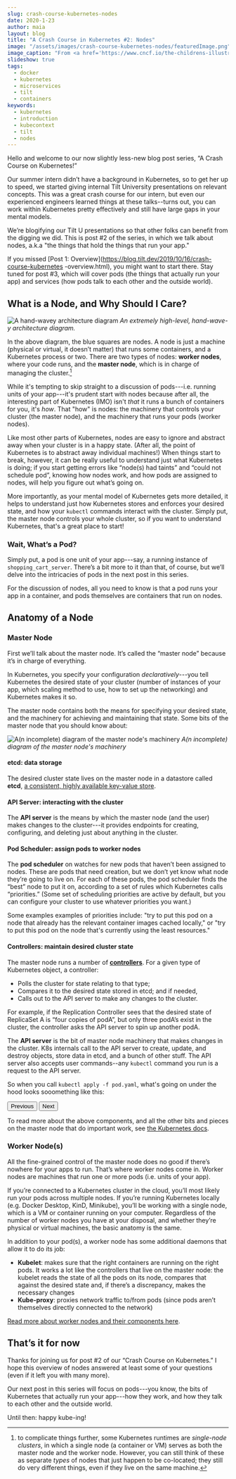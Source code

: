 ```yaml
---
slug: crash-course-kubernetes-nodes
date: 2020-1-23
author: maia
layout: blog
title: "A Crash Course in Kubernetes #2: Nodes"
image: "/assets/images/crash-course-kubernetes-nodes/featuredImage.png"
image_caption: "From <a href='https://www.cncf.io/the-childrens-illustrated-guide-to-kubernetes/'>\"The Illustrated Children's Guide to Kubernetes\"</a>, licensed under Creative Commons Attribution (CC-BY-4.0)"
slideshow: true
tags:
  - docker
  - kubernetes
  - microservices
  - tilt
  - containers
keywords:
  - kubernetes
  - introduction
  - kubecontext
  - tilt
  - nodes
---
```

<script src="/assets/js/slideshow.js"></script>

Hello and welcome to our now slightly less-new blog post series, “A Crash Course on Kubernetes!” 

Our summer intern didn’t have a background in Kubernetes, so to get her up to speed, we started
giving internal Tilt University presentations on relevant concepts. This was a great crash
course for our intern, but even our experienced engineers learned things at these talks--turns
out, you can work within Kubernetes pretty effectively and still have large gaps in your
mental models.

We’re blogifying our Tilt U presentations so that other folks can benefit from the digging we did.
This is post #2 of the series, in which we talk about nodes, a.k.a "the things that hold the things
that run your app."

If you missed [Post 1: Overview](https://blog.tilt.dev/2019/10/16/crash-course-kubernetes
-overview.html), you might want to start there. Stay tuned for post #3, which will cover pods
(the things that actually run your app) and services (how pods talk to each other and the
outside world).

## What is a Node, and Why Should I Care?

![A hand-wavey architecture diagram](/assets/images/crash-course-kubernetes-nodes/k8s-arch.png)
*An extremely high-level, hand-wave-y architecture diagram.*

In the above diagram, the blue squares are nodes. A node is just a machine (physical or virtual,
it doesn’t matter) that runs some containers, and a Kubernetes process or two. There are two
types of nodes: **worker nodes**, where your code runs, and the **master node**, which is in
charge of managing the cluster.[^1]

While it's tempting to skip straight to a discussion of pods---i.e. running units of your app---it's
prudent start with nodes because after all, the interesting part of Kubernetes (IMO) isn't _that_ it
runs a bunch of containers for you, it's _how_. That "how" is nodes: the machinery that controls your
cluster (the master node), and the machinery that runs your pods (worker nodes).

Like most other parts of Kubernetes, nodes are easy to ignore and abstract away when your
cluster is in a happy state. (After all, the point of Kubernetes is to abstract away individual
machines!) When things start to break, however, it can be really useful to understand just what
Kubernetes is doing; if you start getting errors like “node(s) had taints” and “could not
schedule pod”, knowing how nodes work, and how pods are assigned to nodes, will help you figure
out what’s going on.

More importantly, as your mental model of Kubernetes gets more detailed, it helps to understand just
how Kubernetes stores and enforces your desired state, and how your `kubectl` commands interact with
the cluster. Simply put, the master node controls your whole cluster, so if you want to understand
Kubernetes, that's a great place to start!

### Wait, What’s a Pod?
Simply put, a pod is one unit of your app---say, a running instance of `shopping_cart_server`.
There’s a bit more to it than that, of course, but we’ll delve into the intricacies of pods in
the next post in this series. 

For the discussion of nodes, all you need to know is that a pod runs your app in a container,
and pods themselves are containers that run on nodes. 

## Anatomy of a Node
### Master Node
First we’ll talk about the master node. It’s called the “master node” because it’s in charge of everything.

In Kubernetes, you specify your configuration _declaratively_---you tell Kubernetes the desired
state of your cluster (number of instances of your app, which scaling method to use, how to set
up the networking) and Kubernetes makes it so. 

The master node contains both the means for specifying your desired state, and the machinery for
achieving and maintaining that state. Some bits of the master node that you should know about: 

![A(n incomplete) diagram of the master node's machinery](/assets/images/crash-course-kubernetes-nodes/master-node.png)
*A(n incomplete) diagram of the master node's machinery*

#### etcd: data storage
The desired cluster state lives on the master node in a datastore called **etcd**, [a consistent,
highly available key-value store](https://etcd.io/).

#### API Server: interacting with the cluster
The **API server** is the means by which the master node (and the user) makes changes to the cluster---it provides
endpoints for creating, configuring, and deleting just about anything in the cluster.

#### Pod Scheduler: assign pods to worker nodes
The **pod scheduler** on watches for new pods that haven’t been assigned to nodes. These are pods
that need creation, but we don’t yet know what node they’re going to live on. For each of these pods,
the pod scheduler finds the “best” node to put it on, according to a set of rules which Kubernetes
calls “priorities.” (Some set of scheduling priorities are active by default, but you can configure
your cluster to use whatever priorities you want.)

Some examples examples of priorities include:
"try to put this pod on a node that already has the relevant container images cached locally," or
"try to put this pod on the node that's currently using the least resources."

#### Controllers: maintain desired cluster state
The master node runs a number of [**controllers**](https://kubernetes.io/docs/concepts/architecture/controller/).
For a given type of Kubernetes object, a controller: 
* Polls the cluster for state relating to that type; 
* Compares it to the desired state stored in etcd; and if needed,
* Calls out to the API server to make any changes to the cluster. 

For example, if the Replication Controller sees that the desired state of ReplicaSet A is “four
copies of podA”, but only three podA’s exist in the cluster, the controller asks the API server
to spin up another podA.

The **API server** is the bit of master node machinery that makes changes in the cluster. K8s
internals call to the API server to create, update, and destroy objects, store data in etcd,
and a bunch of other stuff. The API server also accepts user commands--any `kubectl` command
you run is a request to the API server.

So when you call `kubectl apply -f pod.yaml`, what's going on under the hood looks sooomething like this:

<!-- Adapted from https://codepen.io/gabrieleromanato/pen/pKrny -->
<div class="slider" id="main-slider"><!-- outermost container element -->
	<div class="slider-wrapper"><!-- innermost wrapper element -->
	    <!-- slides -->
		<div class="slide" data-image="/assets/images/crash-course-kubernetes-nodes/slide1.png"></div>
		<div class="slide" data-image="/assets/images/crash-course-kubernetes-nodes/slide2.png"></div>
		<div class="slide" data-image="/assets/images/crash-course-kubernetes-nodes/slide3.png"></div>
		<div class="slide" data-image="/assets/images/crash-course-kubernetes-nodes/slide4.png"></div>
		<div class="slide" data-image="/assets/images/crash-course-kubernetes-nodes/slide5.png"></div>
		<div class="slide" data-image="/assets/images/crash-course-kubernetes-nodes/slide6.png"></div>
		<div class="slide" data-image="/assets/images/crash-course-kubernetes-nodes/slide7.png"></div>
		<div class="slide" data-image="/assets/images/crash-course-kubernetes-nodes/slide8.png"></div>
		<div class="slide" data-image="/assets/images/crash-course-kubernetes-nodes/slide9.png"></div>
		<div class="slide" data-image="/assets/images/crash-course-kubernetes-nodes/slide10.png"></div>
	</div>
	<div class="slider-nav"><!-- "Previous" and "Next" actions -->
		<button class="slider-previous">Previous</button>
		<button class="slider-next">Next</button>
	</div>
</div>	


To read more about the above components, and all the other bits and pieces on the master node
that do important work, see [the Kubernetes docs](https://kubernetes.io/docs/concepts/overview/components/#master-components).

### Worker Node(s)
All the fine-grained control of the master node does no good if there’s nowhere for your apps to
run. That’s where worker nodes come in. Worker nodes are machines that run one or more pods
(i.e. units of your app).

If you’re connected to a Kubernetes cluster in the cloud, you’ll most likely run your pods across
multiple nodes. If you’re running Kubernetes locally (e.g. Docker Desktop, KinD, Minikube), you’ll
be working with a single node, which is a VM or container running on your computer. Regardless of the
number of worker nodes you have at your disposal, and whether they’re physical or virtual machines,
the basic anatomy is the same.

In addition to your pod(s), a worker node has some additional daemons that allow it to do its job:

* **Kubelet**: makes sure that the right containers are running on the right pods. It works a lot
like the controllers that live on the master node: the kubelet reads the state of all the pods on its
node, compares that against the desired state and, if there’s a discrepancy, makes the necessary changes
* **Kube-proxy**: proxies network traffic to/from pods (since pods aren’t themselves directly
connected to the network)

[Read more about worker nodes and their components here](https://kubernetes.io/docs/concepts/overview/components/#node-components).

## That’s it for now
Thanks for joining us for post #2 of our “Crash Course on Kubernetes.” I hope this overview of
nodes answered at least some of your questions (even if it left you with many more). 

Our next post in this series will focus on pods---you know, the bits of Kubernetes that actually
run your app---how they work, and how they talk to each other and the outside world. 

Until then: happy kube-ing!

[^1]: to complicate things further, some Kubernetes runtimes are _single-node clusters_, in which a single node (a container or VM) serves as both the master node and the worker node. However, you can still think of these as separate _types_ of nodes that just happen to be co-located; they still do very different things, even if they live on the same machine.
